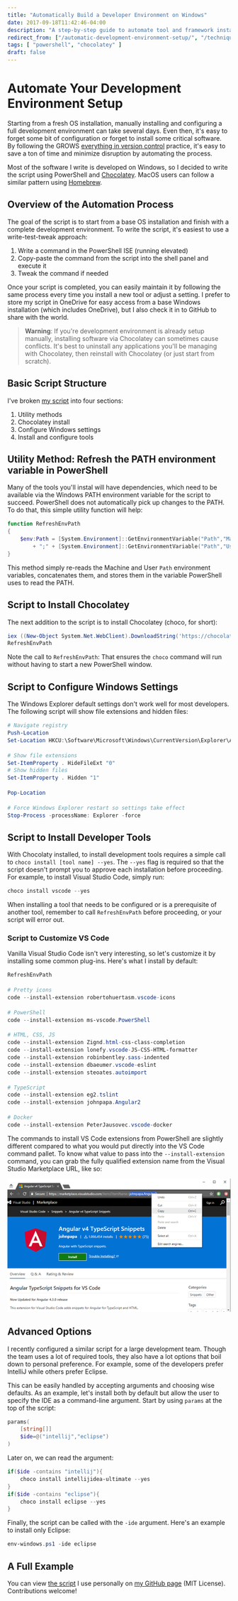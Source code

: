 ```yaml
---
title: "Automatically Build a Developer Environment on Windows"
date: 2017-09-18T11:42:46-04:00
description: "A step-by-step guide to automate tool and framework installation for developers that use Windows"
redirect_from: ["/automatic-development-environment-setup/", "/techniques/everything-in-version-control/", "/techniques/grows/"]
tags: [ "powershell", "chocolatey" ]
draft: false
---
```


# Automate Your Development Environment Setup

Starting from a fresh OS installation, manually installing and configuring a full development environment can take several days. Even then, it's easy to forget some bit of configuration or forget to install some critical software. By following the GROWS [everything in version control](http://growsmethod.com/practices/EverythingInVC.html) practice, it's easy to save a ton of time and minimize disruption by automating the process.

Most of the software I write is developed on Windows, so I decided to write the script using PowerShell and [Chocolatey](https://chocolatey.org/). MacOS users can follow a similar pattern using [Homebrew](https://brew.sh/).

## Overview of the Automation Process

The goal of the script is to start from a base OS installation and finish with a complete development environment. To write the script, it's easiest to use a write-test-tweak approach:

1. Write a command in the PowerShell ISE (running elevated)
1. Copy-paste the command from the script into the shell panel and execute it
1. Tweak the command if needed

Once your script is completed, you can easily maintain it by following the same process every time you install a new tool or adjust a setting. I prefer to store my script in OneDrive for easy access from a base Windows installation (which includes OneDrive), but I also check it in to GitHub to share with the world.

> **Warning**: If you're development environment is already setup manually, installing software via Chocolatey can sometimes cause conflicts. It's best to uninstall any applications you'll be managing with Chocolatey, then reinstall with Chocolatey (or just start from scratch).

## Basic Script Structure

I've broken [my script](https://github.com/jamestharpe/windows-development-environment/blob/master/env-windows.ps1) into four sections:

1. Utility methods
1. Chocolatey install
1. Configure Windows settings
1. Install and configure tools

## Utility Method: Refresh the PATH environment variable in PowerShell

Many of the tools you'll instal will have dependencies, which need to be available via the Windows PATH environment variable for the script to succeed. PowerShell does not automatically pick up changes to the PATH. To do that, this simple utility function will help:

```PowerShell
function RefreshEnvPath
{
    $env:Path = [System.Environment]::GetEnvironmentVariable("Path","Machine") `
        + ";" + [System.Environment]::GetEnvironmentVariable("Path","User")
}
```

This method simply re-reads the Machine and User `Path` environment variables, concatenates them, and stores them in the variable PowerShell uses to read the PATH.

## Script to Install Chocolatey

The next addition to the script is to install Chocolatey (choco, for short):

```PowerShell
iex ((New-Object System.Net.WebClient).DownloadString('https://chocolatey.org/install.ps1'))
RefreshEnvPath
```

Note the call to `RefreshEnvPath`: That ensures the `choco` command will run without having to start a new PowerShell window.

## Script to Configure Windows Settings

The Windows Explorer default settings don't work well for most developers. The following script will show file extensions and hidden files:

```PowerShell
# Navigate registry
Push-Location
Set-Location HKCU:\Software\Microsoft\Windows\CurrentVersion\Explorer\Advanced

# Show file extensions
Set-ItemProperty . HideFileExt "0"
# Show hidden files
Set-ItemProperty . Hidden "1"

Pop-Location

# Force Windows Explorer restart so settings take effect
Stop-Process -processName: Explorer -force
```

## Script to Install Developer Tools

With Chocolaty installed, to install development tools requires a simple call to `choco install [tool name] --yes`. The `--yes` flag is required so that the script doesn't prompt you to approve each installation before proceeding. For example, to install Visual Studio Code, simply run:

```PowerShell
choco install vscode --yes
```

When installing a tool that needs to be configured or is a prerequisite of another tool, remember to call `RefreshEnvPath` before proceeding, or your script will error out.

### Script to Customize VS Code

Vanilla Visual Studio Code isn't very interesting, so let's customize it by installing some common plug-ins. Here's what I install by default:

```PowerShell
RefreshEnvPath

# Pretty icons
code --install-extension robertohuertasm.vscode-icons

# PowerShell
code --install-extension ms-vscode.PowerShell

# HTML, CSS, JS
code --install-extension Zignd.html-css-class-completion
code --install-extension lonefy.vscode-JS-CSS-HTML-formatter
code --install-extension robinbentley.sass-indented
code --install-extension dbaeumer.vscode-eslint
code --install-extension steoates.autoimport

# TypeScript
code --install-extension eg2.tslint
code --install-extension johnpapa.Angular2

# Docker
code --install-extension PeterJausovec.vscode-docker
```

The commands to install VS Code extensions from PowerShell are slightly different compared to what you would put directly into the VS Code command pallet. To know what value to pass into the `--install-extension` command, you can grab the fully qualified extension name from the Visual Studio Marketplace URL, like so:

![Fully qualified VS code extension name example](/img/vs-code-extension-fully-qualified-name_600x357.png)

## Advanced Options

I recently configured a similar script for a large development team. Though the team uses a lot of required tools, they also have a lot options that boil down to personal preference. For example, some of the developers prefer IntelliJ while others prefer Eclipse.

This can be easily handled by accepting arguments and choosing wise defaults. As an example, let's install both by default but allow the user to specify the IDE as a command-line argument. Start by using `params` at the top of the script:

```PowerShell
params(
    [string[]]
    $ide=@("intellij","eclipse")
)
```

Later on, we can read the argument:

```PowerShell
if($ide -contains "intellij"){
    choco install intellijidea-ultimate --yes
}
if($ide -contains "eclipse"){
    choco install eclipse --yes
}
```

Finally, the script can be called with the `-ide` argument. Here's an example to install only Eclipse:

```PowerShell
env-windows.ps1 -ide eclipse
```

## A Full Example

You can view [the script](https://github.com/jamestharpe/windows-development-environment/blob/master/env-windows.ps1) I use personally on [my GitHub page](https://github.com/jamestharpe/) (MIT License). Contributions welcome!